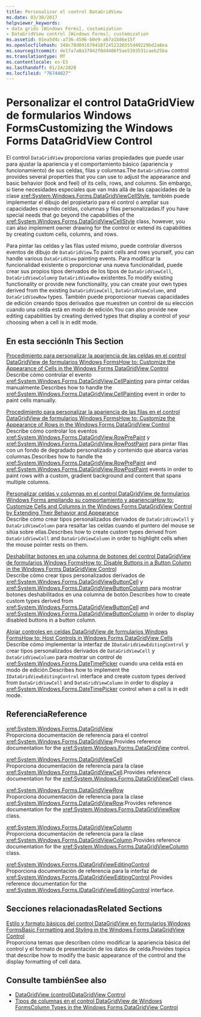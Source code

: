 ```yaml
---
title: Personalizar el control DataGridView
ms.date: 03/30/2017
helpviewer_keywords:
- data grids [Windows Forms], customization
- DataGridView control [Windows Forms], customization
ms.assetid: 01ea5d4c-a736-4596-b0e9-a67a1b86e15f
ms.openlocfilehash: 348c78d091679418f2452326555d49229bd2a8ea
ms.sourcegitcommit: de17a7a0a37042f0d4406f5ae5393531caeb25ba
ms.translationtype: MT
ms.contentlocale: es-ES
ms.lasthandoff: 01/24/2020
ms.locfileid: "76744027"
---
```

# <a name="customizing-the-windows-forms-datagridview-control"></a><span data-ttu-id="f9347-102">Personalizar el control DataGridView de formularios Windows Forms</span><span class="sxs-lookup"><span data-stu-id="f9347-102">Customizing the Windows Forms DataGridView Control</span></span>
<span data-ttu-id="f9347-103">El control `DataGridView` proporciona varias propiedades que puede usar para ajustar la apariencia y el comportamiento básico (apariencia y funcionamiento) de sus celdas, filas y columnas.</span><span class="sxs-lookup"><span data-stu-id="f9347-103">The `DataGridView` control provides several properties that you can use to adjust the appearance and basic behavior (look and feel) of its cells, rows, and columns.</span></span> <span data-ttu-id="f9347-104">Sin embargo, si tiene necesidades especiales que van más allá de las capacidades de la clase <xref:System.Windows.Forms.DataGridViewCellStyle>, también puede implementar el dibujo del propietario para el control o ampliar sus capacidades creando celdas, columnas y filas personalizadas.</span><span class="sxs-lookup"><span data-stu-id="f9347-104">If you have special needs that go beyond the capabilities of the <xref:System.Windows.Forms.DataGridViewCellStyle> class, however, you can also implement owner drawing for the control or extend its capabilities by creating custom cells, columns, and rows.</span></span>  
  
 <span data-ttu-id="f9347-105">Para pintar las celdas y las filas usted mismo, puede controlar diversos eventos de dibujo de `DataGridView`.</span><span class="sxs-lookup"><span data-stu-id="f9347-105">To paint cells and rows yourself, you can handle various `DataGridView` painting events.</span></span> <span data-ttu-id="f9347-106">Para modificar la funcionalidad existente o proporcionar una nueva funcionalidad, puede crear sus propios tipos derivados de los tipos de `DataGridViewCell`, `DataGridViewColumn`y `DataGridViewRow` existentes.</span><span class="sxs-lookup"><span data-stu-id="f9347-106">To modify existing functionality or provide new functionality, you can create your own types derived from the existing `DataGridViewCell`, `DataGridViewColumn`, and `DataGridViewRow` types.</span></span> <span data-ttu-id="f9347-107">También puede proporcionar nuevas capacidades de edición creando tipos derivados que muestren un control de su elección cuando una celda está en modo de edición.</span><span class="sxs-lookup"><span data-stu-id="f9347-107">You can also provide new editing capabilities by creating derived types that display a control of your choosing when a cell is in edit mode.</span></span>  
  
## <a name="in-this-section"></a><span data-ttu-id="f9347-108">En esta sección</span><span class="sxs-lookup"><span data-stu-id="f9347-108">In This Section</span></span>  
 [<span data-ttu-id="f9347-109">Procedimiento para personalizar la apariencia de las celdas en el control DataGridView de formularios Windows Forms</span><span class="sxs-lookup"><span data-stu-id="f9347-109">How to: Customize the Appearance of Cells in the Windows Forms DataGridView Control</span></span>](customize-the-appearance-of-cells-in-the-datagrid.md)  
 <span data-ttu-id="f9347-110">Describe cómo controlar el evento <xref:System.Windows.Forms.DataGridView.CellPainting> para pintar celdas manualmente.</span><span class="sxs-lookup"><span data-stu-id="f9347-110">Describes how to handle the <xref:System.Windows.Forms.DataGridView.CellPainting> event in order to paint cells manually.</span></span>  
  
 [<span data-ttu-id="f9347-111">Procedimiento para personalizar la apariencia de las filas en el control DataGridView de formularios Windows Forms</span><span class="sxs-lookup"><span data-stu-id="f9347-111">How to: Customize the Appearance of Rows in the Windows Forms DataGridView Control</span></span>](customize-the-appearance-of-rows-in-the-datagrid.md)  
 <span data-ttu-id="f9347-112">Describe cómo controlar los eventos <xref:System.Windows.Forms.DataGridView.RowPrePaint> y <xref:System.Windows.Forms.DataGridView.RowPostPaint> para pintar filas con un fondo de degradado personalizado y contenido que abarca varias columnas.</span><span class="sxs-lookup"><span data-stu-id="f9347-112">Describes how to handle the <xref:System.Windows.Forms.DataGridView.RowPrePaint> and <xref:System.Windows.Forms.DataGridView.RowPostPaint> events in order to paint rows with a custom, gradient background and content that spans multiple columns.</span></span>  
  
 [<span data-ttu-id="f9347-113">Personalizar celdas y columnas en el control DataGridView de formularios Windows Forms ampliando su comportamiento y apariencia</span><span class="sxs-lookup"><span data-stu-id="f9347-113">How to: Customize Cells and Columns in the Windows Forms DataGridView Control by Extending Their Behavior and Appearance</span></span>](customize-cells-and-columns-in-the-datagrid-by-extending-behavior.md)  
 <span data-ttu-id="f9347-114">Describe cómo crear tipos personalizados derivados de `DataGridViewCell` y `DataGridViewColumn` para resaltar las celdas cuando el puntero del mouse se sitúa sobre ellas.</span><span class="sxs-lookup"><span data-stu-id="f9347-114">Describes how to create custom types derived from `DataGridViewCell` and `DataGridViewColumn` in order to highlight cells when the mouse pointer rests on them.</span></span>  
  
 [<span data-ttu-id="f9347-115">Deshabilitar botones en una columna de botones del control DataGridView de formularios Windows Forms</span><span class="sxs-lookup"><span data-stu-id="f9347-115">How to: Disable Buttons in a Button Column in the Windows Forms DataGridView Control</span></span>](disable-buttons-in-a-button-column-in-the-datagrid.md)  
 <span data-ttu-id="f9347-116">Describe cómo crear tipos personalizados derivados de <xref:System.Windows.Forms.DataGridViewButtonCell> y <xref:System.Windows.Forms.DataGridViewButtonColumn> para mostrar botones deshabilitados en una columna de botón.</span><span class="sxs-lookup"><span data-stu-id="f9347-116">Describes how to create custom types derived from <xref:System.Windows.Forms.DataGridViewButtonCell> and <xref:System.Windows.Forms.DataGridViewButtonColumn> in order to display disabled buttons in a button column.</span></span>  
  
 [<span data-ttu-id="f9347-117">Alojar controles en celdas DataGridView de formularios Windows Forms</span><span class="sxs-lookup"><span data-stu-id="f9347-117">How to: Host Controls in Windows Forms DataGridView Cells</span></span>](how-to-host-controls-in-windows-forms-datagridview-cells.md)  
 <span data-ttu-id="f9347-118">Describe cómo implementar la interfaz de `IDataGridViewEditingControl` y crear tipos personalizados derivados de `DataGridViewCell` y `DataGridViewColumn` para mostrar un control de <xref:System.Windows.Forms.DateTimePicker> cuando una celda está en modo de edición.</span><span class="sxs-lookup"><span data-stu-id="f9347-118">Describes how to implement the `IDataGridViewEditingControl` interface and create custom types derived from `DataGridViewCell` and `DataGridViewColumn` in order to display a <xref:System.Windows.Forms.DateTimePicker> control when a cell is in edit mode.</span></span>  
  
## <a name="reference"></a><span data-ttu-id="f9347-119">Referencia</span><span class="sxs-lookup"><span data-stu-id="f9347-119">Reference</span></span>  
 <xref:System.Windows.Forms.DataGridView>  
 <span data-ttu-id="f9347-120">Proporciona documentación de referencia para el control <xref:System.Windows.Forms.DataGridView>.</span><span class="sxs-lookup"><span data-stu-id="f9347-120">Provides reference documentation for the <xref:System.Windows.Forms.DataGridView> control.</span></span>  
  
 <xref:System.Windows.Forms.DataGridViewCell>  
 <span data-ttu-id="f9347-121">Proporciona documentación de referencia para la clase <xref:System.Windows.Forms.DataGridViewCell>.</span><span class="sxs-lookup"><span data-stu-id="f9347-121">Provides reference documentation for the <xref:System.Windows.Forms.DataGridViewCell> class.</span></span>  
  
 <xref:System.Windows.Forms.DataGridViewRow>  
 <span data-ttu-id="f9347-122">Proporciona documentación de referencia para la clase <xref:System.Windows.Forms.DataGridViewRow>.</span><span class="sxs-lookup"><span data-stu-id="f9347-122">Provides reference documentation for the <xref:System.Windows.Forms.DataGridViewRow> class.</span></span>  
  
 <xref:System.Windows.Forms.DataGridViewColumn>  
 <span data-ttu-id="f9347-123">Proporciona documentación de referencia para la clase <xref:System.Windows.Forms.DataGridViewColumn>.</span><span class="sxs-lookup"><span data-stu-id="f9347-123">Provides reference documentation for the <xref:System.Windows.Forms.DataGridViewColumn> class.</span></span>  
  
 <xref:System.Windows.Forms.IDataGridViewEditingControl>  
 <span data-ttu-id="f9347-124">Proporciona documentación de referencia para la interfaz de <xref:System.Windows.Forms.IDataGridViewEditingControl>.</span><span class="sxs-lookup"><span data-stu-id="f9347-124">Provides reference documentation for the <xref:System.Windows.Forms.IDataGridViewEditingControl> interface.</span></span>  
  
## <a name="related-sections"></a><span data-ttu-id="f9347-125">Secciones relacionadas</span><span class="sxs-lookup"><span data-stu-id="f9347-125">Related Sections</span></span>  
 [<span data-ttu-id="f9347-126">Estilo y formato básicos del control DataGridView en formularios Windows Forms</span><span class="sxs-lookup"><span data-stu-id="f9347-126">Basic Formatting and Styling in the Windows Forms DataGridView Control</span></span>](basic-formatting-and-styling-in-the-windows-forms-datagridview-control.md)  
 <span data-ttu-id="f9347-127">Proporciona temas que describen cómo modificar la apariencia básica del control y el formato de presentación de los datos de celda.</span><span class="sxs-lookup"><span data-stu-id="f9347-127">Provides topics that describe how to modify the basic appearance of the control and the display formatting of cell data.</span></span>  
  
## <a name="see-also"></a><span data-ttu-id="f9347-128">Consulte también</span><span class="sxs-lookup"><span data-stu-id="f9347-128">See also</span></span>

- [<span data-ttu-id="f9347-129">DataGridView (control)</span><span class="sxs-lookup"><span data-stu-id="f9347-129">DataGridView Control</span></span>](datagridview-control-windows-forms.md)
- [<span data-ttu-id="f9347-130">Tipos de columnas en el control DataGridView de Windows Forms</span><span class="sxs-lookup"><span data-stu-id="f9347-130">Column Types in the Windows Forms DataGridView Control</span></span>](column-types-in-the-windows-forms-datagridview-control.md)
